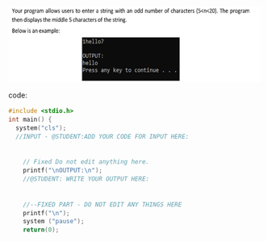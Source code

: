 <img src="images/Q7_test.png" alt="drawing" style="width:500px; height:150px"/>

code:
```cpp
#include <stdio.h>
int main() {
  system("cls");
  //INPUT - @STUDENT:ADD YOUR CODE FOR INPUT HERE:


    // Fixed Do not edit anything here.
    printf("\nOUTPUT:\n");
    //@STUDENT: WRITE YOUR OUTPUT HERE:
      
    
    //--FIXED PART - DO NOT EDIT ANY THINGS HERE
    printf("\n");
    system ("pause");
    return(0);
```
